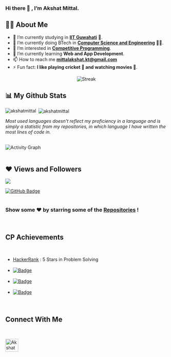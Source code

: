 ### Hi there 👋 , I’m Akshat Mittal.

## 👨‍🎓 About Me

- 🔭 I’m currently studying in **[IIT Guwahati](https://www.iitg.ac.in/)** 🏫.
- 🌱 I’m currently doing BTech in **[Computer Science and Engineering](https://www.iitg.ac.in/cse/)** 👨‍💻.
- 👀 I’m interested in **[Competitive Programming](#cp-achievements)**.
- 🌱 I’m currently learning **Web and App Development**.
- 📫 How to reach me **mittalakshat.kt@gmail.com**
- ⚡ Fun fact: **I like playing cricket 🏏 and watching movies 🍿**.
<p align="center"><img title="Stats" alt="Streak" src="https://github-readme-streak-stats.herokuapp.com/?user=akshatmittal2002&theme=black-ice&hide_border=true&stroke=0000&background=060A0CD0"/></p>

## 📊 My Github Stats

<p><img align="left" src="https://github-readme-stats.vercel.app/api/top-langs?username=akshatmittal2002&show_icons=true&locale=en" alt="akshatmittal" /></p>


<p>&nbsp;<img align="center" src="https://github-readme-stats.vercel.app/api?username=akshatmittal2002&show_icons=true&locale=en" alt="akshatmittal" /></p>

_Most used languages doesn't reflect my proficiency in a language and is simply a statistic from my repositories, in which language I have written the most lines of code in._

<br>
<img alt="Activity Graph" src="https://activity-graph.herokuapp.com/graph?username=akshatmittal2002&bg_color=0D1117&color=5BCDEC&line=5BCDEC&point=FFFFFF&hide_border=true" />
<br><br>

## ❤ Views and Followers
<img src="https://komarev.com/ghpvc/?username=akshatmittal2002">

<a href=""><img src="https://img.shields.io/github/followers/akshatmittal2002?label=Followers&style=social" alt="GitHub Badge"></a>
<br><br>

### Show some ❤️ by starring some of the [Repositories](https://github.com/akshatmittal2002?tab=repositories) !
<br>

## CP Achievements
<br>

- [HackerRank](https://www.hackerrank.com/akshatmittal2002) : 5 Stars in Problem Solving<br><br>
- <a href="https://www.codechef.com/users/akshat_mittal">![Badge](https://cp-logo.vercel.app/codechef/akshat_mittal?logo=true)</a><br><br>
- <a href="https://codeforces.com/profile/superstar2110">![Badge](https://cp-logo.vercel.app/codeforces/superstar2110?logo=true)</a><br><br>
- <a href="https://atcoder.jp/users/akshatmittal2002">![Badge](https://cp-logo.vercel.app/atcoder/akshatmittal2002?logo=true)</a><br><br><br>

## Connect With Me
<br>
<p><a href = "https://www.facebook.com/akshat.mittal.942" target="blank"><img align="center" src="https://raw.githubusercontent.com/rahuldkjain/github-profile-readme-generator/22064237dce9d9052582c108ace3c161b646dfd9/src/images/icons/Social/facebook.svg" alt="Akshat Mittal" height="40" width="40"/></a><!--&nbsp;&nbsp;&nbsp;<a href="" taget="blank"><img align="center" src="https://raw.githubusercontent.com/rahuldkjain/github-profile-readme-generator/22064237dce9d9052582c108ace3c161b646dfd9/src/images/icons/Social/twitter.svg" alt="" height="40" width="40"/></a>&nbsp;&nbsp;&nbsp;<a href="" target="blank"><img align="center" src="https://raw.githubusercontent.com/rahuldkjain/github-profile-readme-generator/22064237dce9d9052582c108ace3c161b646dfd9/src/images/icons/Social/linked-in-alt.svg" alt="" height="40" width="40" /></a>&nbsp;&nbsp;&nbsp;<a href="" target="blank"><img align="center" src="https://raw.githubusercontent.com/rahuldkjain/github-profile-readme-generator/22064237dce9d9052582c108ace3c161b646dfd9/src/images/icons/Social/instagram.svg" alt="" height="40" width="40"/></a>--></p>